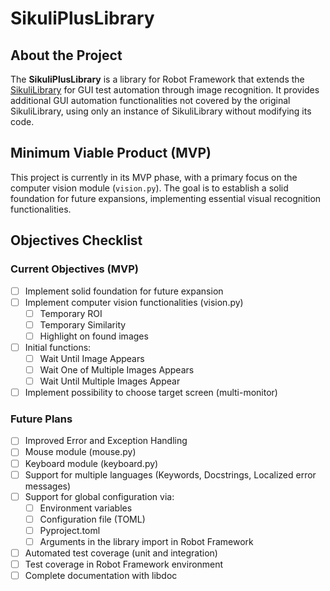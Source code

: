 # SikuliPlusLibrary

## About the Project

The **SikuliPlusLibrary** is a library for Robot Framework that extends the [SikuliLibrary](https://github.com/rainmanwy/robotframework-sikulilibrary) for GUI test automation through image recognition. It provides additional GUI automation functionalities not covered by the original SikuliLibrary, using only an instance of SikuliLibrary without modifying its code.

## Minimum Viable Product (MVP)

This project is currently in its MVP phase, with a primary focus on the computer vision module (`vision.py`). The goal is to establish a solid foundation for future expansions, implementing essential visual recognition functionalities.

## Objectives Checklist

### Current Objectives (MVP)
- [ ] Implement solid foundation for future expansion
- [ ] Implement computer vision functionalities (vision.py)
  - [ ] Temporary ROI
  - [ ] Temporary Similarity
  - [ ] Highlight on found images
- [ ] Initial functions:
  - [ ] Wait Until Image Appears
  - [ ] Wait One of Multiple Images Appears
  - [ ] Wait Until Multiple Images Appear
- [ ] Implement possibility to choose target screen (multi-monitor)

### Future Plans
- [ ] Improved Error and Exception Handling
- [ ] Mouse module (mouse.py)
- [ ] Keyboard module (keyboard.py)
- [ ] Support for multiple languages (Keywords, Docstrings, Localized error messages)
- [ ] Support for global configuration via:
  - [ ] Environment variables
  - [ ] Configuration file (TOML)
  - [ ] Pyproject.toml
  - [ ] Arguments in the library import in Robot Framework
- [ ] Automated test coverage (unit and integration)
- [ ] Test coverage in Robot Framework environment
- [ ] Complete documentation with libdoc

